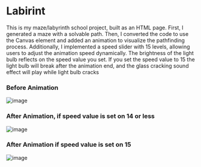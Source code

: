 # Labirint
This is my maze/labyrinth school project, built as an HTML page. First, I generated a maze with a solvable path. Then, I converted the code to use the Canvas element and added an animation to visualize the pathfinding process. Additionally, I implemented a speed slider with 15 levels, allowing users to adjust the animation speed dynamically. The brightness of the light bulb reflects on the speed value you set. If you set the speed value to 15 the light bulb will break after the animation end, and the glass cracking sound effect will play while light bulb cracks


<h3>Before Animation</h3>

![image](https://github.com/user-attachments/assets/085c02c0-a96b-4161-b96f-ba1055c7ffc5)


<h3>After Animation, if speed value is set on 14 or less</h3>

![image](https://github.com/user-attachments/assets/84f2639f-55f8-445e-bf3f-a5abc6bbe9c8)

<h3>After Animation if speed value is set on 15</h3>

![image](https://github.com/user-attachments/assets/5520d6c9-34e3-4b02-bdbc-0c7e88d402f5)

